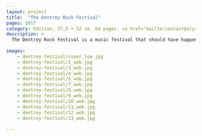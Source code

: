 ```yaml
---
layout: project
title:  "The Dentrey Rock Festival"
pages: 2017
category: Edition, 37,5 × 52 cm, 64 pages. <a href="mailto:contact@alyssialou.com">Buy?</a>
description: >
  The Dentrey Rock Festival is a music festival that should have happened in the year of 1975, but unfortunately had to be cancelled due to the rise of the Khmers Rouges. Phnom Penh would have welcomed this massive event in its magnificient Olympic Stadium. The festival was officially cancelled when Pol Pot and the Khmers rouges captured the city, on the April 17th, 1975.
  
images:
    - dentrey-festival/cover_low.jpg
    - dentrey-festival/2_web.jpg
    - dentrey-festival/3_web.jpg
    - dentrey-festival/4_web.jpg
    - dentrey-festival/5_web.jpg
    - dentrey-festival/7_web.jpg
    - dentrey-festival/8_web.jpg
    - dentrey-festival/9_web.jpg
    - dentrey-festival/10_web.jpg
    - dentrey-festival/11_web.jpg
    - dentrey-festival/12_web.jpg
    - dentrey-festival/13_web.jpg
    
---
```

